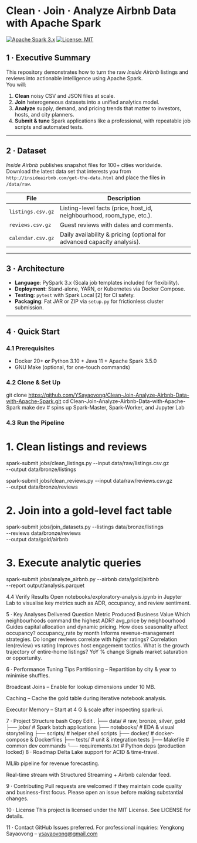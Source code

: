 # Clean · Join · Analyze Airbnb Data with Apache Spark

[![Apache Spark 3.x](https://img.shields.io/badge/Spark-3.x-blue.svg)](https://spark.apache.org/)
[![License: MIT](https://img.shields.io/badge/License-MIT-green.svg)](LICENSE)

## 1 · Executive Summary
This repository demonstrates how to turn the raw *Inside Airbnb* listings and reviews into actionable intelligence using Apache Spark.  
You will:

1. **Clean** noisy CSV and JSON files at scale.  
2. **Join** heterogeneous datasets into a unified analytics model.  
3. **Analyze** supply, demand, and pricing trends that matter to investors, hosts, and city planners.  
4. **Submit & tune** Spark applications like a professional, with repeatable job scripts and automated tests.

---

## 2 · Dataset
*Inside Airbnb* publishes snapshot files for 100+ cities worldwide.  
Download the latest data set that interests you from `http://insideairbnb.com/get-the-data.html` and place the files in `/data/raw`.

| File | Description |
|------|-------------|
| `listings.csv.gz` | Listing-level facts (price, host_id, neighbourhood, room_type, etc.). |
| `reviews.csv.gz`  | Guest reviews with dates and comments. |
| `calendar.csv.gz` | Daily availability & pricing (optional for advanced capacity analysis). |

---

## 3 · Architecture

* **Language**: PySpark 3.x (Scala job templates included for flexibility).  
* **Deployment**: Stand-alone, YARN, or Kubernetes via Docker Compose.  
* **Testing**: `pytest` with Spark Local [2] for CI safety.  
* **Packaging**: Fat JAR or ZIP via `setup.py` for frictionless cluster submission.

---

## 4 · Quick Start

### 4.1 Prerequisites
* Docker 20+ **or** Python 3.10 + Java 11 + Apache Spark 3.5.0
* GNU Make (optional, for one-touch commands)

### 4.2 Clone & Set Up

git clone https://github.com/YSayaovong/Clean-Join-Analyze-Airbnb-Data-with-Apache-Spark.git
cd Clean-Join-Analyze-Airbnb-Data-with-Apache-Spark
make dev   # spins up Spark-Master, Spark-Worker, and Jupyter Lab

### 4.3 Run the Pipeline

# 1. Clean listings and reviews
spark-submit jobs/clean_listings.py  --input data/raw/listings.csv.gz \
                                     --output data/bronze/listings

spark-submit jobs/clean_reviews.py   --input data/raw/reviews.csv.gz  \
                                     --output data/bronze/reviews

# 2. Join into a gold-level fact table
spark-submit jobs/join_datasets.py   --listings data/bronze/listings \
                                     --reviews  data/bronze/reviews  \
                                     --output   data/gold/airbnb

# 3. Execute analytic queries
spark-submit jobs/analyze_airbnb.py  --airbnb  data/gold/airbnb      \
                                     --report  output/analysis.parquet

4.4 Verify Results
Open notebooks/exploratory-analysis.ipynb in Jupyter Lab to visualise key metrics such as ADR, occupancy, and review sentiment.

5 · Key Analyses Delivered
Question	Metric Produced	Business Value
Which neighbourhoods command the highest ADR?	avg_price by neighbourhood	Guides capital allocation and dynamic pricing.
How does seasonality affect occupancy?	occupancy_rate by month	Informs revenue-management strategies.
Do longer reviews correlate with higher ratings?	Correlation len(review) vs rating	Improves host engagement tactics.
What is the growth trajectory of entire-home listings?	YoY % change	Signals market saturation or opportunity.

6 · Performance Tuning Tips
Partitioning – Repartition by city & year to minimise shuffles.

Broadcast Joins – Enable for lookup dimensions under 10 MB.

Caching – Cache the gold table during iterative notebook analysis.

Executor Memory – Start at 4 G & scale after inspecting spark-ui.

7 · Project Structure
bash
Copy
Edit
.
├── data/                # raw, bronze, silver, gold
├── jobs/                # Spark batch applications
├── notebooks/           # EDA & visual storytelling
├── scripts/             # helper shell scripts
├── docker/              # docker-compose & Dockerfiles
├── tests/               # unit & integration tests
├── Makefile             # common dev commands
└── requirements.txt     # Python deps (production locked)
8 · Roadmap
Delta Lake support for ACID & time-travel.

MLlib pipeline for revenue forecasting.

Real-time stream with Structured Streaming + Airbnb calendar feed.

9 · Contributing
Pull requests are welcomed if they maintain code quality and business-first focus.
Please open an issue before making substantial changes.

10 · License
This project is licensed under the MIT License. See LICENSE for details.

11 · Contact
GitHub Issues preferred.
For professional inquiries: Yengkong Sayaovong – ysayaovong@gmail.com

